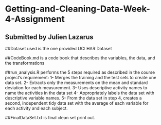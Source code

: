 # Getting-and-Cleaning-Data-Week-4-Assignment
## Submitted by Julien Lazarus 

##Dataset used is the one provided UCI HAR Dataset

##CodeBook.md is a code book that describes the variables, the data, and the transformations

##run_analysis.R performs the 5 steps required as described in the course project’s requirement: 1- Merges the training and the test sets to create one data set. 2- Extracts only the measurements on the mean and standard deviation for each measurement. 3- Uses descriptive activity names to name the activities in the data set 4- Appropriately labels the data set with descriptive variable names. 5- From the data set in step 4, creates a second, independent tidy data set with the average of each variable for each activity and each subject.

##FinalDataSet.txt is final clean set print out. 